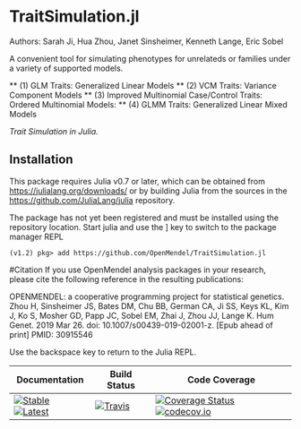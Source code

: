 # TraitSimulation.jl
Authors: Sarah Ji, Hua Zhou, Janet Sinsheimer, Kenneth Lange, Eric Sobel

A convenient tool for simulating phenotypes for unrelateds or families under a variety of supported models.

** (1) GLM Traits: Generalized Linear Models
** (2) VCM Traits: Variance Component Models
** (3) Improved Multinomial Case/Control Traits: Ordered Multinomial Models:
** (4) GLMM Traits: Generalized Linear Mixed Models 

*Trait Simulation in Julia.*

## Installation
This package requires Julia v0.7 or later, which can be obtained from https://julialang.org/downloads/ or by building Julia from the sources in the https://github.com/JuliaLang/julia repository.

The package has not yet been registered and must be installed using the repository location. Start julia and use the ] key to switch to the package manager REPL

`(v1.2) pkg> add https://github.com/OpenMendel/TraitSimulation.jl`


#Citation
If you use OpenMendel analysis packages in your research, please cite the following reference in the resulting publications:

OPENMENDEL: a cooperative programming project for statistical genetics. Zhou H, Sinsheimer JS, Bates DM, Chu BB, German CA, Ji SS, Keys KL, Kim J, Ko S, Mosher GD, Papp JC, Sobel EM, Zhai J, Zhou JJ, Lange K. Hum Genet. 2019 Mar 26. doi: 10.1007/s00439-019-02001-z. [Epub ahead of print] PMID: 30915546



Use the backspace key to return to the Julia REPL.

| **Documentation**                                                                           | **Build Status**                                                              | **Code Coverage**                                                                            |
|---------------------------------------------------------------------------------------------|-------------------------------------------------------------------------------|----------------------------------------------------------------------------------------------|
| [![Stable][docs-stable-img]][docs-stable-url] [![Latest][docs-latest-img]][docs-latest-url] | [![Travis][travis-img]][travis-url]| [![Coverage Status][coveralls-img]][coveralls-url] [![codecov.io][codecov-img]][codecov-url] |

[docs-latest-img]: https://img.shields.io/badge/docs-latest-blue.svg
[docs-latest-url]: https://openmendel.github.io/TraitSimulation.jl/dev/

[docs-stable-img]: https://img.shields.io/badge/docs-stable-blue.svg
[docs-stable-url]: https://openmendel.github.io/TraitSimulation.jl/dev/

[travis-img]: https://travis-ci.org/OpenMendel/TraitSimulation.jl.svg?branch=master
[travis-url]: https://travis-ci.org/OpenMendel/TraitSimulation.jl

[issues-url]: https://github.com/OpenMendel/TraitSimulation.jl/issues

[coveralls-img]: https://coveralls.io/repos/github/OpenMendel/TraitSimulation.jl/badge.svg?branch=master
[coveralls-url]: https://coveralls.io/github/OpenMendel/TraitSimulation.jl?branch=master

[codecov-img]: https://codecov.io/gh/OpenMendel/TraitSimulation.jl/branch/master/graph/badge.svg
[codecov-url]: https://codecov.io/gh/OpenMendel/TraitSimulation.jl


